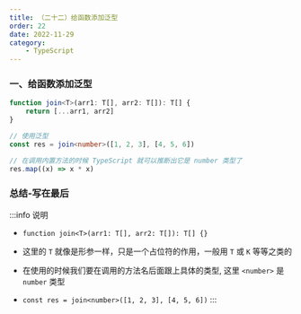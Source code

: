 ```yaml
---
title: （二十二）给函数添加泛型
order: 22
date: 2022-11-29
category:
    - TypeScript
---
```



### 一、给函数添加泛型
```ts
function join<T>(arr1: T[], arr2: T[]): T[] {
    return [...arr1, arr2]
}

// 使用泛型
const res = join<number>([1, 2, 3], [4, 5, 6])

// 在调用内置方法的时候 TypeScript 就可以推断出它是 number 类型了
res.map((x) => x * x)
```

### 总结-写在最后
:::info 说明
- `function join<T>(arr1: T[], arr2: T[]): T[] {}`

- 这里的 `T` 就像是形参一样，只是一个占位符的作用，一般用 `T` 或 `K` 等等之类的

- 在使用的时候我们要在调用的方法名后面跟上具体的类型, 这里 `<number>` 是 `number` 类型

- `const res = join<number>([1, 2, 3], [4, 5, 6])`
:::